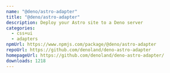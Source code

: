 ```yaml
---
name: "@deno/astro-adapter"
title: "@deno/astro-adapter"
description: Deploy your Astro site to a Deno server
categories:
  - css+ui
  - adapters
npmUrl: https://www.npmjs.com/package/@deno/astro-adapter
repoUrl: https://github.com/denoland/deno-astro-adapter
homepageUrl: https://github.com/denoland/deno-astro-adapter/
downloads: 1218
---
```

